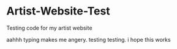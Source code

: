 # Artist-Website-Test
Testing code for my artist website

aahhh typing makes me angery. testing testing. i hope this works
